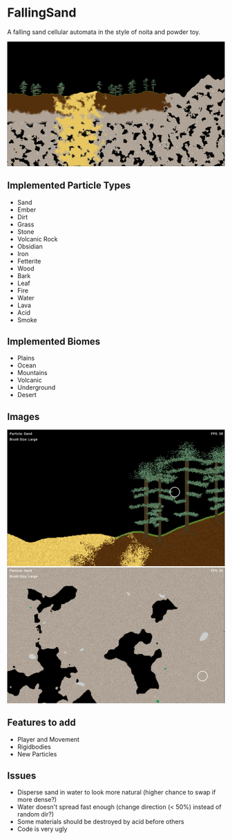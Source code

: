 # FallingSand

A falling sand cellular automata in the style of noita and powder toy.

![image1](images/image1.png)

## Implemented Particle Types
- Sand
- Ember
- Dirt
- Grass
- Stone
- Volcanic Rock
- Obsidian
- Iron
- Fetterite
- Wood
- Bark
- Leaf
- Fire
- Water
- Lava
- Acid
- Smoke

## Implemented Biomes
- Plains
- Ocean
- Mountains
- Volcanic
- Underground
- Desert

## Images
![image2](images/image2.png)
![image3](images/image3.png)

## Features to add
- Player and Movement
- Rigidbodies
- New Particles

## Issues
- Disperse sand in water to look more natural (higher chance to swap if more dense?)
- Water doesn't spread fast enough (change direction (< 50%) instead of random dir?)
- Some materials should be destroyed by acid before others
- Code is very ugly
